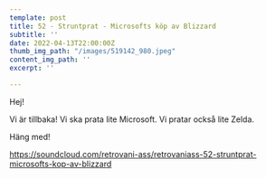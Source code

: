 ```yaml
---
template: post
title: 52 - Struntprat - Microsofts köp av Blizzard
subtitle: ''
date: 2022-04-13T22:00:00Z
thumb_img_path: "/images/519142_980.jpeg"
content_img_path: ''
excerpt: ''

---
```

Hej!

Vi är tillbaka! Vi ska prata lite Microsoft. Vi pratar också lite Zelda. 

Häng med!  
  
https://soundcloud.com/retrovani-ass/retrovaniass-52-struntprat-microsofts-kop-av-blizzard